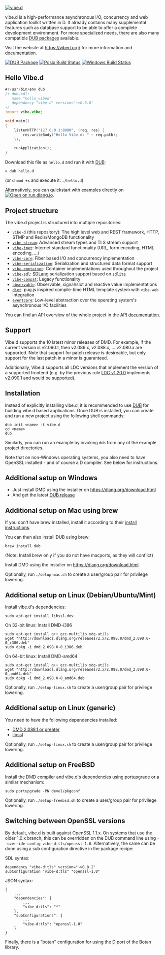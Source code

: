 [![vibe.d](https://vibed.org/images/title-new.png)](http://vibed.org)

vibe.d is a high-performance asynchronous I/O, concurrency and web application
toolkit written in D. It already contains many supplemental features such as
database support to be able to offer a complete development environment. For
more specialized needs, there are also many compatible
[DUB packages](https://code.dlang.org/?sort=updated&category=library.vibed)
available.

Visit the website at <https://vibed.org/> for more information and
[documentation](https://vibed.org/docs).

[![DUB Package](https://img.shields.io/dub/v/vibe-d.svg)](https://code.dlang.org/packages/vibe-d)
[![Posix Build Status](https://github.com/vibe-d/vibe.d/actions/workflows/ci.yml/badge.svg)](https://github.com/vibe-d/vibe.d/actions/workflows/ci.yml)
[![Windows Build Status](https://ci.appveyor.com/api/projects/status/cp2kxg70h54pga9d/branch/master?svg=true)](https://ci.appveyor.com/project/s-ludwig/vibe-d/branch/master)

Hello Vibe.d
------------

```d
#!/usr/bin/env dub
/+ dub.sdl:
   name "hello_vibed"
   dependency "vibe-d" version="~>0.9.0"
+/
import vibe.vibe;

void main()
{
    listenHTTP("127.0.0.1:8080", (req, res) {
        res.writeBody("Hello Vibe.d: " ~ req.path);
    });

    runApplication();
}
```

Download this file as `hello.d` and run it with [DUB](https://github.com/dlang/dub):

```
> dub hello.d
```

(or `chmod +x` and execute it: `./hello.d`)

Alternatively, you can quickstart with examples directly on [![Open on run.dlang.io](https://img.shields.io/badge/run.dlang.io-open-blue.svg)](https://run.dlang.io/is/qTsfv6).


Project structure
-----------------

The vibe.d project is structured into multiple repositories:

- `vibe-d` (this repository): The high level web and REST framework, HTTP, STMP and Redis/MongoDB functionality
- [`vibe-stream`](https://github.com/vibe-d/vibe-stream): Advanced stream types and TLS stream support
- [`vibe-inet`](https://github.com/vibe-d/vibe-inet): Internet standard functionality (URL, form encoding, HTML encoding, ...)
- [`vibe-core`](https://github.com/vibe-d/vibe-core): Fiber based I/O and concurrency implementation
- [`vibe-serialization`](https://github.com/vibe-d/vibe-serialization): Serialization and structured data format support
- [`vibe-container`](https://github.com/vibe-d/vibe-container): Container implementations used throughout the project
- [`vibe-sdl`](https://github.com/vibe-d/vibe-sdl): [SDLang](https://sdlang.org) serialization support based on [`sdlite`](https://github.com/s-ludwig/sdlite)
- [`vibe-compat`](https://github.com/vibe-d/vibe-compat): Legacy functionality
- [`observable`](https://github.com/vibe-d/observable): Observable, signal/slot and reactive value implementations
- [`diet`](https://github.com/rejectedsoftware/diet-ng): pug.js inspired compile-time HTML template system with `vibe.web` integration
- [`eventcore`](https://github.com/vibe-d/eventcore): Low-level abstraction over the operating system's asynchronous I/O facilities

You can find an API overview of the whole project in the [API documentation](https://vibed.org/api/).


Support
-------

Vibe.d supports the 10 latest minor releases of DMD.
For example, if the current version is v2.090.1,
then v2.089.x, v2.088.x, ... v2.080.x are supported.
Note that support for patch release is desireable,
but only support for the last patch in a minor is guaranteed.

Additionally, Vibe.d supports all LDC versions that implement
the version of a supported frontend (e.g. by the previous rule
[LDC v1.20.0](https://github.com/ldc-developers/ldc/releases/tag/v1.20.0)
implements v2.090.1 and would be supported).


Installation
------------

Instead of explicitly installing vibe.d, it is recommended to use
[DUB](https://github.com/dlang/dub) for building vibe.d based
applications. Once DUB is installed, you can create and run a new project
using the following shell commands:

    dub init <name> -t vibe.d
    cd <name>
    dub

Similarly, you can run an example by invoking `dub` from any of the
example project directories.

Note that on non-Windows operating systems, you also need to have
OpenSSL installed - and of course a D compiler. See below
for instructions.


Additional setup on Windows
---------------------------

 - Just install DMD using the installer on <https://dlang.org/download.html>
 - And get the latest [DUB release](https://code.dlang.org/download)

Additional setup on Mac using brew
----------------------------------

If you don't have brew installed, install it according to their [install
instructions](<https://brew.sh>).

You can then also install DUB using brew:

    brew install dub

(Note: Install brew only if you do not have macports, as they will conflict)

Install DMD using the installer on <https://dlang.org/download.html>.

Optionally, run `./setup-mac.sh` to create a user/group pair for privilege lowering.


Additional setup on Linux (Debian/Ubuntu/Mint)
----------------------------------------------

Install vibe.d's dependencies:

    sudo apt-get install libssl-dev


On 32-bit linux: Install DMD-i386

    sudo apt-get install g++ gcc-multilib xdg-utils
    wget "http://downloads.dlang.org/releases/2.x/2.098.0/dmd_2.098.0-0_i386.deb"
    sudo dpkg -i dmd_2.098.0-0_i386.deb


On 64-bit linux: Install DMD-amd64

    sudo apt-get install g++ gcc-multilib xdg-utils
    wget "http://downloads.dlang.org/releases/2.x/2.098.0/dmd_2.098.0-0_amd64.deb"
    sudo dpkg -i dmd_2.098.0-0_amd64.deb


Optionally, run `./setup-linux.sh` to create a user/group pair for privilege lowering.


Additional setup on Linux (generic)
-----------------------------------

You need to have the following dependencies installed:

 - [DMD 2.088.1 or greater](http://dlang.org/download)
 - [libssl](http://www.openssl.org/source/)

Optionally, run `./setup-linux.sh` to create a user/group pair for privilege lowering.

Additional setup on FreeBSD
---------------------------

Install the DMD compiler and vibe.d's dependencies using portupgrade or a similar mechanism:

    sudo portupgrade -PN devel/pkgconf

Optionally, run `./setup-freebsd.sh` to create a user/group pair for privilege lowering.


Switching between OpenSSL versions
----------------------------------

By default, vibe.d is built against OpenSSL 1.1.x. On systems that use the older
1.0.x branch, this can be overridden on the DUB command line using
`--override-config vibe-d:tls/openssl-1.0`. Alternatively, the same can be done
using a sub configuration directive in the package recipe:

SDL syntax:
```
dependency "vibe-d:tls" version="~>0.8.2"
subConfiguration "vibe-d:tls" "openssl-1.0"
```

JSON syntax:
```
{
    ...
    "dependencies": {
        ...
        "vibe-d:tls": "*"
    },
    "subConfigurations": {
        ...
        "vibe-d:tls": "openssl-1.0"
    }
}
```

Finally, there is a "botan" configuration for using the D port of the Botan
library.
